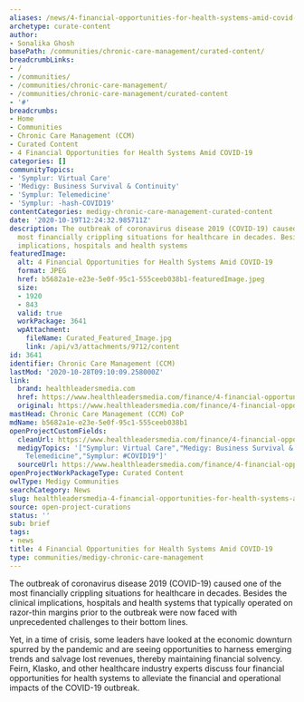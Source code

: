 ```yaml
---
aliases: /news/4-financial-opportunities-for-health-systems-amid-covid-19
archetype: curate-content
author:
- Sonalika Ghosh
basePath: /communities/chronic-care-management/curated-content/
breadcrumbLinks:
- /
- /communities/
- /communities/chronic-care-management/
- /communities/chronic-care-management/curated-content
- '#'
breadcrumbs:
- Home
- Communities
- Chronic Care Management (CCM)
- Curated Content
- 4 Financial Opportunities for Health Systems Amid COVID-19
categories: []
communityTopics:
- 'Symplur: Virtual Care'
- 'Medigy: Business Survival & Continuity'
- 'Symplur: Telemedicine'
- 'Symplur: -hash-COVID19'
contentCategories: medigy-chronic-care-management-curated-content
date: '2020-10-19T12:24:32.985711Z'
description: The outbreak of coronavirus disease 2019 (COVID-19) caused one of the
  most financially crippling situations for healthcare in decades. Besides the clinical
  implications, hospitals and health systems
featuredImage:
  alt: 4 Financial Opportunities for Health Systems Amid COVID-19
  format: JPEG
  href: b5682a1e-e23e-5e0f-95c1-555ceeb038b1-featuredImage.jpeg
  size:
  - 1920
  - 843
  valid: true
  workPackage: 3641
  wpAttachment:
    fileName: Curated_Featured_Image.jpg
    link: /api/v3/attachments/9712/content
id: 3641
identifier: Chronic Care Management (CCM)
lastMod: '2020-10-28T09:10:09.258000Z'
link:
  brand: healthleadersmedia.com
  href: https://www.healthleadersmedia.com/finance/4-financial-opportunities-health-systems-amid-covid-19
  original: https://www.healthleadersmedia.com/finance/4-financial-opportunities-health-systems-amid-covid-19
mastHead: Chronic Care Management (CCM) CoP
mdName: b5682a1e-e23e-5e0f-95c1-555ceeb038b1
openProjectCustomFields:
  cleanUrl: https://www.healthleadersmedia.com/finance/4-financial-opportunities-health-systems-amid-covid-19
  medigyTopics: '["Symplur: Virtual Care","Medigy: Business Survival & Continuity","Symplur:
    Telemedicine","Symplur: #COVID19"]'
  sourceUrl: https://www.healthleadersmedia.com/finance/4-financial-opportunities-health-systems-amid-covid-19
openProjectWorkPackageType: Curated Content
owlType: Medigy Communities
searchCategory: News
slug: healthleadersmedia-4-financial-opportunities-for-health-systems-amid-covid-19
source: open-project-curations
status: ''
sub: brief
tags:
- news
title: 4 Financial Opportunities for Health Systems Amid COVID-19
type: communities/medigy-chronic-care-management
---
```


<p>The outbreak of coronavirus disease 2019 (COVID-19) caused one of the most financially crippling situations for healthcare in decades. Besides the clinical implications, hospitals and health systems that typically operated on razor-thin margins prior to the outbreak were now faced with unprecedented challenges to their bottom lines.</p><p>Yet, in a time of crisis, some leaders have looked at the economic downturn spurred by the pandemic and are seeing opportunities to harness emerging trends and salvage lost revenues, thereby maintaining financial solvency. Feirn, Klasko, and other healthcare industry experts discuss four financial opportunities for health systems to alleviate the financial and operational impacts of the COVID-19 outbreak.</p>
